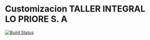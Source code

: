 Customizacion TALLER INTEGRAL LO PRIORE S. A
============================================
[![Build Status](https://travis-ci.org/jobiols/cl-taller.svg?branch=9.0)](https://travis-ci.org/jobiols/cl-taller)
